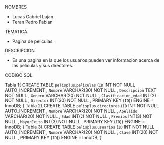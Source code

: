 NOMBRES
- Lucas Gabriel Lujan
- Teran Pedro Fabian

TEMATICA
- Pagina de peliculas

DESCRIPCION
- Es una pagina en la que los usuarios pueden ver informacion acerca de las peliculas y sus directores. 

CODIGO SQL

Tabla 1{
    CREATE TABLE `pelisplus`.`peliculas` (`ID` INT NOT NULL AUTO_INCREMENT , `Nombre` VARCHAR(30) NOT NULL , `Descripcion` TEXT NOT NULL ,  `Genero` VARCHAR(20) NOT NULL , `Clasificacion_edad` INT(2) NOT NULL , `Director` INT(30) NOT NULL , PRIMARY KEY (`ID`)) ENGINE = InnoDB;
}
Tabla 2{
    CREATE TABLE `pelisplus`.`directores` (`ID` INT NOT NULL AUTO_INCREMENT , `Nombre` VARCHAR(20) NOT NULL , `Apellido` VARCHAR(20) NOT NULL , `Edad` INT(2) NOT NULL , `Premios` INT(3) NOT NULL , `MayorExito` INT(3) NOT NULL , PRIMARY KEY (`ID`)) ENGINE = InnoDB;
}
Tabla 3{
CREATE TABLE `pelisplus`.`usuarios` (`ID` INT NOT NULL AUTO_INCREMENT , `Nombre` VARCHAR(20) NOT NULL , `Clave` INT(20) NOT NULL , PRIMARY KEY (`ID`)) ENGINE = InnoDB;
}